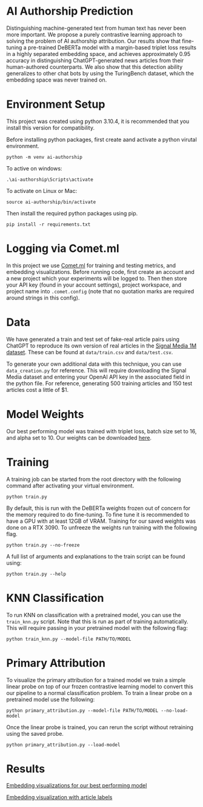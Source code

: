 # AI Authorship Prediction

  Distinguishing machine-generated text from human text has never been more important. We propose a purely contrastive learning approach to solving the problem of AI authorship attribution. Our results show that fine-tuning a pre-trained DeBERTa model with a margin-based triplet loss results in a highly separated embedding space, and achieves approximately 0.95 accuracy in distinguishing ChatGPT-generated news articles from their human-authored counterparts. We also show that this detection ability generalizes to other chat bots by using the TuringBench dataset, which the embedding space was never trained on.

  # Environment Setup

  This project was created using python 3.10.4, it is recommended that you install this version for compatibility. 

  Before installing python packages, first create aand activate a python virutal environment.

```
python -m venv ai-authorship
```
To active on windows:
```
.\ai-authorship\Scripts\activate
```
To activate on Linux or Mac:
```
source ai-authorship/bin/activate
```

Then install the required python packages using pip.
```
pip install -r requirements.txt
```

# Logging via Comet.ml
In this project we use [Comet.ml](https://www.comet.com/) for training and testing metrics, and embedding visualizations. Before running code, first create an account and a new project which your experiments will be logged to. Then then store your API key (found in your account settings), project workspace, and project name into `.comet.config` (note that no quotation marks are required around strings in this config).

# Data

We have generated a train and test set of fake-real article pairs using ChatGPT to reproduce its own version of real articles in the [Signal Media 1M dataset](http://ceur-ws.org/Vol-1568/paper8.pdf). These can be found at `data/train.csv` and `data/test.csv`.

To generate your own additional data with this technique, you can use `data_creation.py` for reference. This will require downloading the Signal Media dataset and entering your OpenAI API key in the associated field in the python file. For reference, generating 500 training articles and 150 test articles cost a little of $1.

# Model Weights

Our best performing model was trained with triplet loss, batch size set to 16, and alpha set to 10. Our weights can be downloaded [here](https://drive.google.com/file/d/1tLYQgj-WtaWC0j1T8lh7Gc00HVXEau7N/view?usp=sharing).

# Training

A training job can be started from the root directory with the following command after activating your virtual environment.

```
python train.py
```

By default, this is run with the DeBERTa weights frozen out of concern for the memory required to do fine-tuning. To fine tune it is recommended to have a GPU with at least 12GB of VRAM. Training for our saved weights was done on a RTX 3090. To unfreeze the weights run training with the following flag.

```
python train.py --no-freeze
```

A full list of arguments and explanations to the train script can be found using:

```
python train.py --help
```

# KNN Classification

To run KNN on classification with a pretrained model,  you can use the `train_knn.py` script. Note that this is run as part of training automatically. This will require passing in your pretrained model with the following flag:

```
python train_knn.py --model-file PATH/TO/MODEL
```

# Primary Attribution

To visualize the primary attribution for a trained model we train a simple linear probe on top of our frozen contrastive learning model to convert this our pipeline to a normal classification problem. To train a linear probe on a pretrained model use the following:

```
python primary_attribution.py --model-file PATH/TO/MODEL --no-load-model
```

Once the linear probe is trained, you can rerun the script without retraining using the saved probe.

```
python primary_attribution.py --load-model
```

# Results

[Embedding visualizations for our best performing model](https://www.comet.com/projector/?config=%2Fapi%2Fasset%2Fdownload%3FassetId%3D328daaf39d4f43c9af3f683aae0d23f8%26experimentKey%3Dd7ace6557d824854b476487f16cf60df)

[Embedding visualization with article labels](https://www.comet.com/projector/?config=%2Fapi%2Fasset%2Fdownload%3FassetId%3Dd92772739fc7456c8d34eb0663dde492%26experimentKey%3Dd7ace6557d824854b476487f16cf60df)